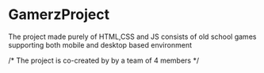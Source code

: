 # GamerzProject
The project made purely of HTML,CSS and JS consists of old school games supporting both mobile and desktop based environment


/*
The project is co-created by by a team of 4 members
*/
